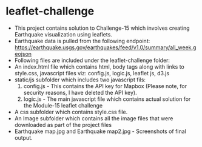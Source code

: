 # leaflet-challenge

- This project contains solution to Challenge-15 which involves creating Earthquake visualization using leaflets.
- Earthquake data is pulled from the following endpoint:
    https://earthquake.usgs.gov/earthquakes/feed/v1.0/summary/all_week.geojson
- Following files are included under the leaflet-challenge folder:
- An index.html file which contains html, body tags along with links to style.css, javascript files viz: config.js, logic.js, leaflet js, d3.js
- static/js subfolder which includes two javascript fils:
   1. config.js - This contains the API key for Mapbox   (Please note, for security reasons, I have deleted the API key).
   2. logic.js - The main javascript file which contains actual solution for the Module-15 leaflet challenge
- A css subfolder which contains style.css file.
 - An Image subfolder which contains all the image files that were downloaded as part of the project files
- Earthquake map.jpg and Earthquake map2.jpg - Screenshots of final output.
 
